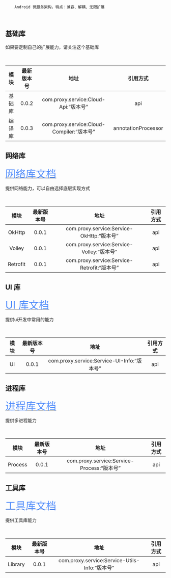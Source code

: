 
<br/>

```
    Android 微服务架构，特点：兼容、解耦、无限扩展
```

<br/>

## 基础库

如果要定制自己的扩展能力，请关注这个基础库

<br/>

| 模块 | 最新版本号 | 地址 | 引用方式 |
| :--: | :--: | :--: | :--: |
| 基础库 | 0.0.2 | com.proxy.service:Cloud-Api:“版本号” | api |
| 编译库 | 0.0.3 | com.proxy.service:Cloud-Compiler:“版本号” | annotationProcessor |


## 网络库

[<font size='6' color='#528DFB' >网络库文档</font>](https://github.com/cangHW/Android-Cloud/blob/master/Service-NetWork/README.md)

提供网络能力，可以自由选择底层实现方式

<br/>

| 模块 | 最新版本号 | 地址 | 引用方式 |
| :--: | :--: | :--: | :--: |
| OkHttp | 0.0.1 | com.proxy.service:Service-OkHttp:“版本号” | api |
| Volley | 0.0.1 | com.proxy.service:Service-Volley:“版本号” | api |
| Retrofit | 0.0.1 | com.proxy.service:Service-Retrofit:“版本号” | api |


## UI 库

[<font size='6' color='#528DFB' >UI 库文档</font>](https://github.com/cangHW/Android-Cloud/blob/master/Service-UI/README.md)

提供ui开发中常用的能力

<br/>

| 模块 | 最新版本号 | 地址 | 引用方式 |
| :--: | :--: | :--: | :--: |
| UI | 0.0.1 | com.proxy.service:Service-UI-Info:“版本号” | api |


## 进程库

[<font size='6' color='#528DFB' >进程库文档</font>](https://github.com/cangHW/Android-Cloud/blob/master/Service-Process/README.md)

提供多进程能力

<br/>

| 模块 | 最新版本号 | 地址 | 引用方式 |
| :--: | :--: | :--: | :--: |
| Process | 0.0.1 | com.proxy.service:Service-Process:“版本号” | api |


## 工具库

[<font size='6' color='#528DFB' >工具库文档</font>](https://github.com/cangHW/Android-Cloud/blob/master/Service-Utils/README.md)

提供工具库能力

<br/>

| 模块 | 最新版本号 | 地址 | 引用方式 |
| :--: | :--: | :--: | :--: |
| Library | 0.0.1 | com.proxy.service:Service-Utils-Info:“版本号” | api |





